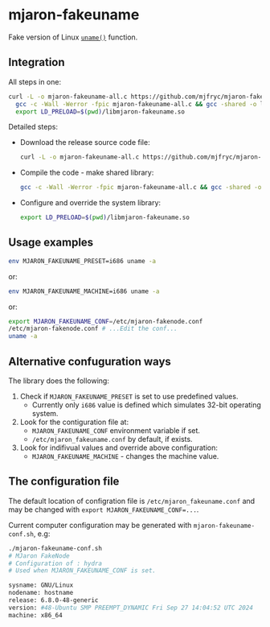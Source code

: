 # mjaron-fakeuname
Fake version of Linux [`uname()`](https://www.man7.org/linux/man-pages/man2/uname.2.html) function.

## Integration

All steps in one:

```bash
curl -L -o mjaron-fakeuname-all.c https://github.com/mjfryc/mjaron-fakeuname/releases/download/v0.0.4/mjaron-fakeuname-all.c &&
  gcc -c -Wall -Werror -fpic mjaron-fakeuname-all.c && gcc -shared -o libmjaron-fakeuname.so mjaron-fakeuname-all.o  &&
  export LD_PRELOAD=$(pwd)/libmjaron-fakeuname.so
```

Detailed steps:

* Download the release source code file:
  ```bash
  curl -L -o mjaron-fakeuname-all.c https://github.com/mjfryc/mjaron-fakeuname/releases/download/v0.0.4/mjaron-fakeuname-all.c
  ```
* Compile the code - make shared library:
  ```bash
  gcc -c -Wall -Werror -fpic mjaron-fakeuname-all.c && gcc -shared -o libmjaron-fakeuname.so mjaron-fakeuname-all.o
  ```
* Configure and override the system library:
  ```bash
  export LD_PRELOAD=$(pwd)/libmjaron-fakeuname.so
  ```

## Usage examples

```bash
env MJARON_FAKEUNAME_PRESET=i686 uname -a
```
or:
```bash
env MJARON_FAKEUNAME_MACHINE=i686 uname -a
```
or:
```bash
export MJARON_FAKEUNAME_CONF=/etc/mjaron-fakenode.conf
/etc/mjaron-fakenode.conf # ...Edit the conf...
uname -a
```

## Alternative confuguration ways

The library does the following:

1. Check if `MJARON_FAKEUNAME_PRESET` is set to use predefined values.
   * Currently only `i686` value is defined which simulates 32-bit operating system.
2. Look for the contiguration file at:
   * `MJARON_FAKEUNAME_CONF` environment variable if set.
   * `/etc/mjaron_fakeuname.conf` by default, if exists.
3. Look for indifivual values and override above configuration:
   * `MJARON_FAKEUNAME_MACHINE` - changes the machine value.

## The configuration file

The default location of configration file is `/etc/mjaron_fakeuname.conf` and may be changed with `export MJARON_FAKEUNAME_CONF=...`.

Current computer configuration may be generated with `mjaron-fakeuname-conf.sh`, e.g:

```bash
./mjaron-fakeuname-conf.sh 
# MJaron FakeNode
# Configuration of : hydra
# Used when MJARON_FAKEUNAME_CONF is set.

sysname: GNU/Linux
nodename: hostname
release: 6.8.0-48-generic
version: #48-Ubuntu SMP PREEMPT_DYNAMIC Fri Sep 27 14:04:52 UTC 2024
machine: x86_64
```
